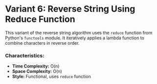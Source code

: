 # Variant 6: Reverse String Using Reduce Function

This variant of the reverse string algorithm uses the `reduce` function from Python's `functools` module. It iteratively applies a lambda function to combine characters in reverse order.

### Characteristics:
- **Time Complexity:** O(n)
- **Space Complexity:** O(n)
- **Style:** Functional, uses `reduce` function
